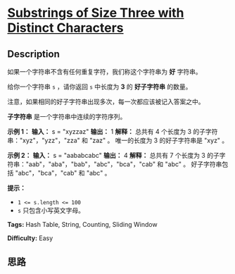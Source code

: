 # [Substrings of Size Three with Distinct Characters][title]

## Description

如果一个字符串不含有任何重复字符，我们称这个字符串为 **好** 字符串。

给你一个字符串 `s` ，请你返回 `s` 中长度为 **3** 的 **好子字符串** 的数量。

注意，如果相同的好子字符串出现多次，每一次都应该被记入答案之中。

**子字符串** 是一个字符串中连续的字符序列。

**示例 1：**
            **输入：** s = "xyzzaz"    **输出：** 1    **解释：** 总共有 4 个长度为 3 的子字符串："xyz"，"yzz"，"zza" 和 "zaz" 。    唯一的长度为 3 的好子字符串是 "xyz" 。    

**示例 2：**
            **输入：** s = "aababcabc"    **输出：** 4    **解释：** 总共有 7 个长度为 3 的子字符串："aab"，"aba"，"bab"，"abc"，"bca"，"cab" 和 "abc" 。    好子字符串包括 "abc"，"bca"，"cab" 和 "abc" 。    

**提示：**

  * `1 <= s.length <= 100`
  * `s`​​​​​​ 只包含小写英文字母。


**Tags:** Hash Table, String, Counting, Sliding Window

**Difficulty:** Easy

## 思路

[title]: https://leetcode-cn.com/problems/substrings-of-size-three-with-distinct-characters
